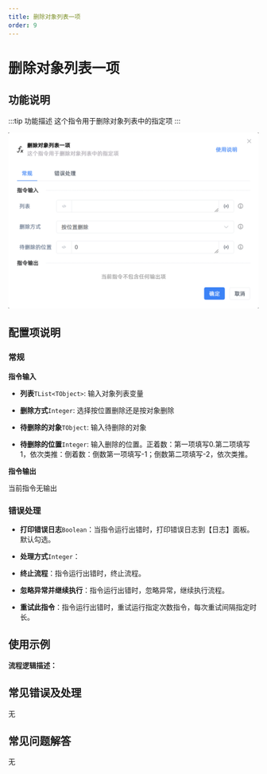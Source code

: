 ```yaml
---
title: 删除对象列表一项
order: 9
---
```


# 删除对象列表一项

## 功能说明

:::tip 功能描述
这个指令用于删除对象列表中的指定项
:::

![删除对象列表一项](../../../assets/删除对象列表一项_command.png)

## 配置项说明

### 常规

**指令输入**

- **列表**`TList<TObject>`: 输入对象列表变量

- **删除方式**`Integer`: 选择按位置删除还是按对象删除

- **待删除的对象**`TObject`: 输入待删除的对象

- **待删除的位置**`Integer`: 输入删除的位置。正着数：第一项填写0.第二项填写1，依次类推：倒着数：倒数第一项填写-1；倒数第二项填写-2，依次类推。


**指令输出**

当前指令无输出

### 错误处理

- **打印错误日志**`Boolean`：当指令运行出错时，打印错误日志到【日志】面板。默认勾选。

- **处理方式**`Integer`：

 - **终止流程**：指令运行出错时，终止流程。

 - **忽略异常并继续执行**：指令运行出错时，忽略异常，继续执行流程。

 - **重试此指令**：指令运行出错时，重试运行指定次数指令，每次重试间隔指定时长。

## 使用示例

**流程逻辑描述：** 

## 常见错误及处理

无

## 常见问题解答

无


